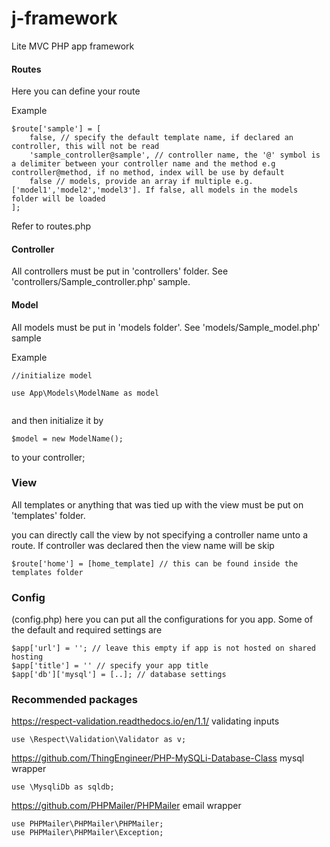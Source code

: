 # j-framework
Lite MVC PHP app framework


#### Routes

Here you can define your route

Example

```
$route['sample'] = [
	false, // specify the default template name, if declared an controller, this will not be read
	'sample_controller@sample', // controller name, the '@' symbol is a delimiter between your controller name and the method e.g controller@method, if no method, index will be use by default
	false // models, provide an array if multiple e.g. ['model1','model2','model3']. If false, all models in the models folder will be loaded
];

```

Refer to routes.php 


#### Controller

All controllers must be put in 'controllers' folder. See 'controllers/Sample_controller.php' sample.


#### Model

All models must be put in 'models folder'. See 'models/Sample_model.php' sample

Example
```
//initialize model

use App\Models\ModelName as model


```

and then initialize it by

```
$model = new ModelName();

```

to your controller;

### View

All templates or anything that was tied up with the view must be put on 'templates' folder.

you can directly call the view by not specifying a controller name unto a route. If controller was declared then the view name will be skip

```
$route['home'] = [home_template] // this can be found inside the templates folder
```

### Config

(config.php) here you can put all the configurations for you app. Some of the default and required settings are

```
$app['url'] = ''; // leave this empty if app is not hosted on shared hosting
$app['title'] = '' // specify your app title
$app['db']['mysql'] = [..]; // database settings
```

### Recommended packages
https://respect-validation.readthedocs.io/en/1.1/ validating inputs
```
use \Respect\Validation\Validator as v;
```
https://github.com/ThingEngineer/PHP-MySQLi-Database-Class mysql wrapper
```
use \MysqliDb as sqldb;
```
https://github.com/PHPMailer/PHPMailer email wrapper
```
use PHPMailer\PHPMailer\PHPMailer;
use PHPMailer\PHPMailer\Exception;
```
